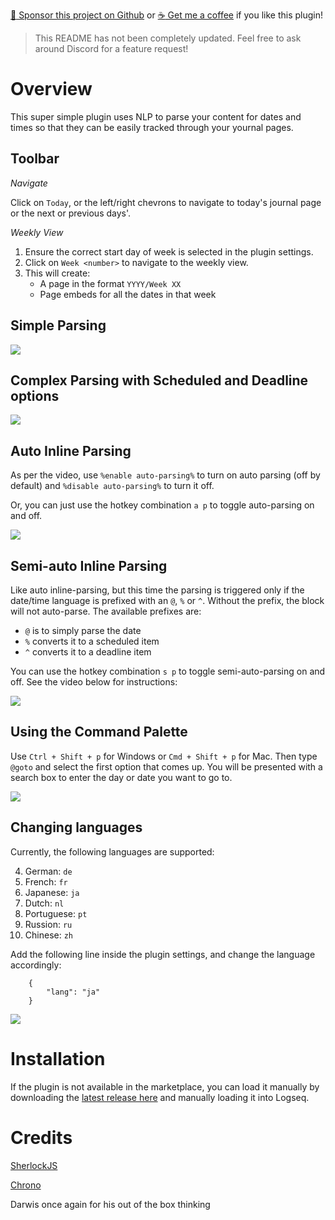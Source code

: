 [:gift_heart: Sponsor this project on Github](https://github.com/sponsors/hkgnp) or [:coffee: Get me a coffee](https://www.buymeacoffee.com/hkgnp.dev) if you like this plugin!

> This README has not been completely updated. Feel free to ask around Discord for a feature request!

# Overview

This super simple plugin uses NLP to parse your content for dates and times so that they can be easily tracked through your yournal pages.

## Toolbar

*Navigate*

Click on `Today`, or the left/right chevrons to navigate to today's journal page or the next or previous days'.

*Weekly View*

1. Ensure the correct start day of week is selected in the plugin settings. 
2. Click on `Week <number>` to navigate to the weekly view.
3. This will create:
   - A page in the format `YYYY/Week XX`
   - Page embeds for all the dates in that week

## Simple Parsing

![](/screenshots/demo.gif)

## Complex Parsing with Scheduled and Deadline options

![](/screenshots/demo2.gif)

## Auto Inline Parsing

As per the video, use `%enable auto-parsing%` to turn on auto parsing (off by default) and `%disable auto-parsing%` to turn it off.

Or, you can just use the hotkey combination `a p` to toggle auto-parsing on and off.

![](/screenshots/demo3.gif)

## Semi-auto Inline Parsing

Like auto inline-parsing, but this time the parsing is triggered only if the date/time language is prefixed with an `@`, `%` or `^`. Without the prefix, the block will not auto-parse. The available prefixes are:

-   `@` is to simply parse the date
-   `%` converts it to a scheduled item
-   `^` converts it to a deadline item

You can use the hotkey combination `s p` to toggle semi-auto-parsing on and off. See the video below for instructions:

![](/screenshots/demo6.gif)

## Using the Command Palette

Use `Ctrl + Shift + p` for Windows or `Cmd + Shift + p` for Mac. Then type `@goto` and select the first option that comes up. You will be presented with a search box to enter the day or date you want to go to.

![](/screenshots/demo5.gif)

## Changing languages

Currently, the following languages are supported:

4. German: `de`
3. French: `fr`
1. Japanese: `ja`
2. Dutch: `nl`
6. Portuguese: `pt`
5. Russion: `ru`
7. Chinese: `zh`

Add the following line inside the plugin settings, and change the language accordingly:

```
    {
        "lang": "ja"
    }
```

![](/screenshots/demo4.gif)

# Installation

If the plugin is not available in the marketplace, you can load it manually by downloading the [latest release here](https://github.com/hkgnp/logseq-datenlp-plugin/releases) and manually loading it into Logseq.

# Credits

[SherlockJS](https://github.com/neilgupta/Sherlock)

[Chrono](https://github.com/wanasit/chrono)

Darwis once again for his out of the box thinking
